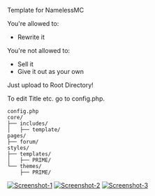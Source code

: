 Template for NamelessMC

You're allowed to:
- Rewrite it

You're not allowed to:
- Sell it
- Give it out as your own

Just upload to Root Directory!

To edit Title etc. go to config.php.

```
config.php
core/
├── includes/
│   ├── template/
pages/
├── forum/
styles/
├── templates/
│   ├── PRIME/
└── themes/
    ├── PRIME/
```

[![Screenshot-1](https://i.imgur.com/dnus9Qz.jpg)](#)
[![Screenshot-2](https://i.imgur.com/IMk4zuU.jpg)](#)
[![Screenshot-3](https://i.imgur.com/s0q6hwU.jpg)](#)
